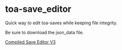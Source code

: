 # toa-save_editor
Quick way to edit toa-saves while keeping file integrity.

Be sure to download the json_data file.

<a href="https://www.mediafire.com/file/te61cux0l2p2eoe/save_editor_v3.exe/file">Compiled Save Editor V3</a>
